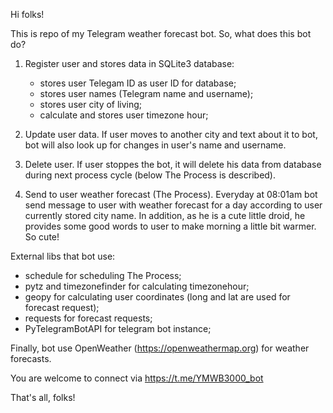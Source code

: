 Hi folks!


This is repo of my Telegram weather forecast bot. So, what does this bot do?

1. Register user and stores data in SQLite3 database:
    - stores user Telegam ID as user ID for database;
    - stores user names (Telegram name and username);
    - stores user city of living;
    - calculate and stores user timezone hour;

2. Update user data.
If user moves to another city and text about it to bot, bot will also look up for changes in user's name and username.

3. Delete user.
If user stoppes the bot, it will delete his data from database during next process cycle (below The Process is described).

4. Send to user weather forecast (The Process).
Everyday at 08:01am bot send message to user with weather forecast for a day according to user currently stored city name.
In addition, as he is a cute little droid, he provides some good words to user to make morning a little bit warmer. So cute!


External libs that bot use:
- schedule for scheduling The Process;
- pytz and timezonefinder for calculating timezonehour;
- geopy for calculating user coordinates (long and lat are used for forecast request);
- requests for forecast requests;
- PyTelegramBotAPI for telegram bot instance;


Finally, bot use OpenWeather (https://openweathermap.org) for weather forecasts.


You are welcome to connect via https://t.me/YMWB3000_bot


That's all, folks!